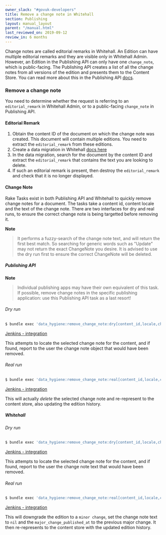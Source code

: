 ```yaml
---
owner_slack: "#govuk-developers"
title: Remove a change note in Whitehall
section: Publishing
layout: manual_layout
parent: "/manual.html"
last_reviewed_on: 2019-09-12
review_in: 6 months
---
```


Change notes are called editorial remarks in Whitehall. An Edition can
have multiple editorial remarks and they are visible only in Whitehall
Admin. However, an Edition in the Publishing API can only have one `change_note`, which is public-facing. The Publishing API creates a list of all the change notes
from all versions of the edition and presents them to the Content Store.
You can read more about this in the Publishing API [docs](https://docs.publishing.service.gov.uk/apis/publishing-api/model.html#changenote).

### Remove a change note

You need to determine whether the request is referring to an `editorial_remark` in Whitehall Admin, or to a public-facing `change_note` in Publishing API.

#### Editorial Remark

1. Obtain the content ID of the document on which the change note was created.
   This document will contain multiple editions. You need to extract the
   `editorial_remark` from these editions.
1. Create a data migration in Whitehall [docs here](https://github.com/alphagov/whitehall/blob/19cd7d72de32454d532c195f35b027fa1b3ba6ac/db/data_migration/README.md)
1. In the data migration, search for the document by the content ID and
   extract the `editorial_remark` that contains the text you are looking to delete.
1. If such an editorial remark is present, then destroy the `editorial_remark`
   and check that it is no longer displayed.

#### Change Note

Rake Tasks exist in both Publishing API and Whitehall to quickly remove change notes for a document. The tasks take a content id, content locale and the text of the change note.
There are two interfaces for dry and real runs, to ensure the correct change note is being targetted before removing it.

**Note**
> It performs a fuzzy-search of the change note text, and will return the first best match. So searching for
> generic words such as "Update" may not return the exact ChangeNote you desire. It is advised to use the
> dry run first to ensure the correct ChangeNote will be deleted.

##### Publishing API

**Note**
> Individual publishing apps may have their own equivalent of this task. If possible, remove change notes in the
> specific publishing application: use this Publishing API task as a last resort!

###### Dry run

```bash
$ bundle exec 'data_hygiene:remove_change_note:dry[content_id,locale,change note text]'
```

[Jenkins - integration](https://deploy.integration.publishing.service.gov.uk/job/run-rake-task/parambuild/?delay=0sec&TARGET_APPLICATION=publishing-api&MACHINE_CLASS=publishing_api&RAKE_TASK=%27data_hygiene:remove_change_note:dry[CONTENT_ID,en,CHOSEN%20CHANGE%20NOTE%20TEXT]%27)

This attempts to locate the selected change note for the content, and if found, report to the user the change note object that would have been removed.

###### Real run

```bash
$ bundle exec 'data_hygiene:remove_change_note:real[content_id,locale,change note text]'
```

[Jenkins - integration](https://deploy.integration.publishing.service.gov.uk/job/run-rake-task/parambuild/?delay=0sec&TARGET_APPLICATION=publishing-api&MACHINE_CLASS=publishing_api&RAKE_TASK=%27data_hygiene:remove_change_note:real[CONTENT_ID,en,CHOSEN%20CHANGE%20NOTE%20TEXT]%27)

This will actually *delete* the selected change note and re-represent to the content store, also updating the edition history.

##### Whitehall

###### Dry run

```bash
$ bundle exec 'data_hygiene:remove_change_note:dry[content_id,locale,change note text]'
```

[Jenkins - integration](https://deploy.integration.publishing.service.gov.uk/job/run-rake-task/parambuild/?delay=0sec&TARGET_APPLICATION=whitehall&MACHINE_CLASS=whitehall_backend&RAKE_TASK=%27data_hygiene:remove_change_note:dry[CONTENT_ID,en,CHOSEN%20CHANGE%20NOTE%20TEXT]%27)

This attempts to locate the selected change note for the content, and if found, report to the user the change note text that would have been removed.

###### Real run

```bash
$ bundle exec 'data_hygiene:remove_change_note:real[content_id,locale,change note text]'
```

[Jenkins - integration](https://deploy.integration.publishing.service.gov.uk/job/run-rake-task/parambuild/?delay=0sec&TARGET_APPLICATION=whitehall&MACHINE_CLASS=whitehall_backend&RAKE_TASK=%27data_hygiene:remove_change_note:real[CONTENT_ID,en,CHOSEN%20CHANGE%20NOTE%20TEXT]%27)

This will downgrade the edition to a `minor change`, set the change note text to `nil` and the `major_change_published_at` to the previous major change. It then re-represents to the content store with the updated edition history.
